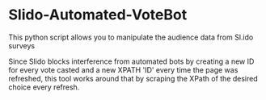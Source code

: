# Slido-Automated-VoteBot
This python script allows you to manipulate the audience data from Sl.ido surveys

Since Slido blocks interference from automated bots by creating a new ID for every vote casted and a new XPATH 'ID' every time the page was refreshed, this tool works around that by scraping the XPath of the desired choice every refresh.
